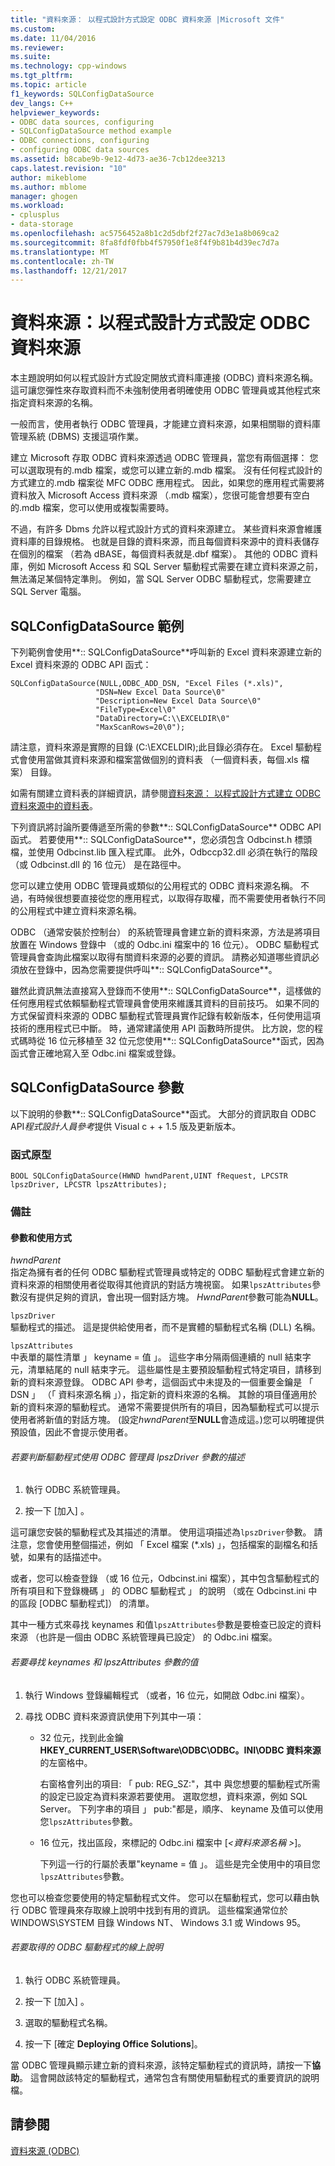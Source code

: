 ```yaml
---
title: "資料來源： 以程式設計方式設定 ODBC 資料來源 |Microsoft 文件"
ms.custom: 
ms.date: 11/04/2016
ms.reviewer: 
ms.suite: 
ms.technology: cpp-windows
ms.tgt_pltfrm: 
ms.topic: article
f1_keywords: SQLConfigDataSource
dev_langs: C++
helpviewer_keywords:
- ODBC data sources, configuring
- SQLConfigDataSource method example
- ODBC connections, configuring
- configuring ODBC data sources
ms.assetid: b8cabe9b-9e12-4d73-ae36-7cb12dee3213
caps.latest.revision: "10"
author: mikeblome
ms.author: mblome
manager: ghogen
ms.workload:
- cplusplus
- data-storage
ms.openlocfilehash: ac5756452a8b1c2d5dbf2f27ac7d3e1a8b069ca2
ms.sourcegitcommit: 8fa8fdf0fbb4f57950f1e8f4f9b81b4d39ec7d7a
ms.translationtype: MT
ms.contentlocale: zh-TW
ms.lasthandoff: 12/21/2017
---
```

# <a name="data-source-programmatically-configuring-an-odbc-data-source"></a>資料來源：以程式設計方式設定 ODBC 資料來源
本主題說明如何以程式設計方式設定開放式資料庫連接 (ODBC) 資料來源名稱。 這可讓您彈性來存取資料而不未強制使用者明確使用 ODBC 管理員或其他程式來指定資料來源的名稱。  
  
 一般而言，使用者執行 ODBC 管理員，才能建立資料來源，如果相關聯的資料庫管理系統 (DBMS) 支援這項作業。  
  
 建立 Microsoft 存取 ODBC 資料來源透過 ODBC 管理員，當您有兩個選擇： 您可以選取現有的.mdb 檔案，或您可以建立新的.mdb 檔案。 沒有任何程式設計的方式建立的.mdb 檔案從 MFC ODBC 應用程式。 因此，如果您的應用程式需要將資料放入 Microsoft Access 資料來源 （.mdb 檔案），您很可能會想要有空白的.mdb 檔案，您可以使用或複製需要時。  
  
 不過，有許多 Dbms 允許以程式設計方式的資料來源建立。 某些資料來源會維護資料庫的目錄規格。 也就是目錄的資料來源，而且每個資料來源中的資料表儲存在個別的檔案 （若為 dBASE，每個資料表就是.dbf 檔案）。 其他的 ODBC 資料庫，例如 Microsoft Access 和 SQL Server 驅動程式需要在建立資料來源之前，無法滿足某個特定準則。 例如，當 SQL Server ODBC 驅動程式，您需要建立 SQL Server 電腦。  
  
##  <a name="_core_sqlconfigdatasource_example"></a>SQLConfigDataSource 範例  
 下列範例會使用**:: SQLConfigDataSource**呼叫新的 Excel 資料來源建立新的 Excel 資料來源的 ODBC API 函式：  
  
```  
SQLConfigDataSource(NULL,ODBC_ADD_DSN, "Excel Files (*.xls)",   
                   "DSN=New Excel Data Source\0"   
                   "Description=New Excel Data Source\0"   
                   "FileType=Excel\0"   
                   "DataDirectory=C:\\EXCELDIR\0"   
                   "MaxScanRows=20\0");  
```  
  
 請注意，資料來源是實際的目錄 (C:\EXCELDIR);此目錄必須存在。 Excel 驅動程式會使用當做其資料來源和檔案當做個別的資料表 （一個資料表，每個.xls 檔案） 目錄。  
  
 如需有關建立資料表的詳細資訊，請參閱[資料來源： 以程式設計方式建立 ODBC 資料來源中的資料表](../../data/odbc/data-source-programmatically-creating-a-table-in-an-odbc-data-source.md)。  
  
 下列資訊將討論所要傳遞至所需的參數**:: SQLConfigDataSource** ODBC API 函式。 若要使用**:: SQLConfigDataSource**，您必須包含 Odbcinst.h 標頭檔，並使用 Odbcinst.lib 匯入程式庫。 此外，Odbccp32.dll 必須在執行的階段 （或 Odbcinst.dll 的 16 位元） 是在路徑中。  
  
 您可以建立使用 ODBC 管理員或類似的公用程式的 ODBC 資料來源名稱。 不過，有時候很想要直接從您的應用程式，以取得存取權，而不需要使用者執行不同的公用程式中建立資料來源名稱。  
  
 ODBC （通常安裝於控制台） 的系統管理員會建立新的資料來源，方法是將項目放置在 Windows 登錄中 （或的 Odbc.ini 檔案中的 16 位元）。 ODBC 驅動程式管理員會查詢此檔案以取得有關資料來源的必要的資訊。 請務必知道哪些資訊必須放在登錄中，因為您需要提供呼叫**:: SQLConfigDataSource**。  
  
 雖然此資訊無法直接寫入登錄而不使用**:: SQLConfigDataSource**，這樣做的任何應用程式依賴驅動程式管理員會使用來維護其資料的目前技巧。 如果不同的方式保留資料來源的 ODBC 驅動程式管理員實作記錄有較新版本，任何使用這項技術的應用程式已中斷。 時，通常建議使用 API 函數時所提供。 比方說，您的程式碼時從 16 位元移植至 32 位元您使用**:: SQLConfigDataSource**函式，因為函式會正確地寫入至 Odbc.ini 檔案或登錄。  
  
##  <a name="_core_sqlconfigdatasource_parameters"></a>SQLConfigDataSource 參數  
 以下說明的參數**:: SQLConfigDataSource**函式。 大部分的資訊取自 ODBC API*程式設計人員參考*提供 Visual c + + 1.5 版及更新版本。  
  
###  <a name="_core_function_prototype"></a>函式原型  
  
```  
BOOL SQLConfigDataSource(HWND hwndParent,UINT fRequest, LPCSTR lpszDriver, LPCSTR lpszAttributes);  
```  
  
### <a name="remarks"></a>備註  
  
####  <a name="_core_parameters_and_usage"></a>參數和使用方式  
 *hwndParent*  
 指定為擁有者的任何 ODBC 驅動程式管理員或特定的 ODBC 驅動程式會建立新的資料來源的相關使用者從取得其他資訊的對話方塊視窗。 如果`lpszAttributes`參數沒有提供足夠的資訊，會出現一個對話方塊。 *HwndParent*參數可能為**NULL**。  
  
 `lpszDriver`  
 驅動程式的描述。 這是提供給使用者，而不是實體的驅動程式名稱 (DLL) 名稱。  
  
 `lpszAttributes`  
 中表單的屬性清單 」 keyname = 值 」。 這些字串分隔兩個連續的 null 結束字元，清單結尾的 null 結束字元。 這些屬性是主要預設驅動程式特定項目，請移到新的資料來源登錄。 ODBC API 參考，這個函式中未提及的一個重要金鑰是 「 DSN 」 （「 資料來源名稱 」），指定新的資料來源的名稱。 其餘的項目僅適用於新的資料來源的驅動程式。 通常不需要提供所有的項目，因為驅動程式可以提示使用者將新值的對話方塊。 (設定*hwndParent*至**NULL**會造成這。)您可以明確提供預設值，因此不會提示使用者。  
  
###### <a name="to-determine-the-description-of-a-driver-for-the-lpszdriver-parameter-using-odbc-administrator"></a>若要判斷驅動程式使用 ODBC 管理員 lpszDriver 參數的描述  
  
1.  執行 ODBC 系統管理員。  
  
2.  按一下 [加入] 。  
  
 這可讓您安裝的驅動程式及其描述的清單。 使用這項描述為`lpszDriver`參數。 請注意，您會使用整個描述，例如 「 Excel 檔案 (*.xls) 」，包括檔案的副檔名和括號，如果有的話描述中。  
  
 或者，您可以檢查登錄 （或 16 位元，Odbcinst.ini 檔案），其中包含驅動程式的所有項目和下登錄機碼 」 的 ODBC 驅動程式 」 的說明 （或在 Odbcinst.ini 中的區段 [ODBC 驅動程式]） 的清單。  
  
 其中一種方式來尋找 keynames 和值`lpszAttributes`參數是要檢查已設定的資料來源 （也許是一個由 ODBC 系統管理員已設定） 的 Odbc.ini 檔案。  
  
###### <a name="to-find-keynames-and-values-for-the-lpszattributes-parameter"></a>若要尋找 keynames 和 lpszAttributes 參數的值  
  
1.  執行 Windows 登錄編輯程式 （或者，16 位元，如開啟 Odbc.ini 檔案）。  
  
2.  尋找 ODBC 資料來源資訊使用下列其中一項：  
  
    -   32 位元，找到此金鑰**HKEY_CURRENT_USER\Software\ODBC\ODBC。INI\ODBC 資料來源**的左窗格中。  
  
         右窗格會列出的項目: 「 pub: REG_SZ:*<data source name>*"，其中 *<data source name>* 與您想要的驅動程式所需的設定已設定為資料來源若要使用。 選取您想，資料來源，例如 SQL Server。 下列字串的項目 」 pub:"都是，順序、 keyname 及值可以使用您`lpszAttributes`參數。  
  
    -   16 位元，找出區段，來標記的 Odbc.ini 檔案中 [*\<資料來源名稱 >*]。  
  
         下列這一行的行屬於表單"keyname = 值 」。 這些是完全使用中的項目您`lpszAttributes`參數。  
  
 您也可以檢查您要使用的特定驅動程式文件。 您可以在驅動程式，您可以藉由執行 ODBC 管理員來存取線上說明中找到有用的資訊。 這些檔案通常位於 WINDOWS\SYSTEM 目錄 Windows NT、 Windows 3.1 或 Windows 95。  
  
###### <a name="to-obtain-online-help-for-your-odbc-driver"></a>若要取得的 ODBC 驅動程式的線上說明  
  
1.  執行 ODBC 系統管理員。  
  
2.  按一下 [加入] 。  
  
3.  選取的驅動程式名稱。  
  
4.  按一下 [確定 **Deploying Office Solutions**]。  
  
 當 ODBC 管理員顯示建立新的資料來源，該特定驅動程式的資訊時，請按一下**協助**。 這會開啟該特定的驅動程式，通常包含有關使用驅動程式的重要資訊的說明檔。  
  
## <a name="see-also"></a>請參閱  
 [資料來源 (ODBC)](../../data/odbc/data-source-odbc.md)